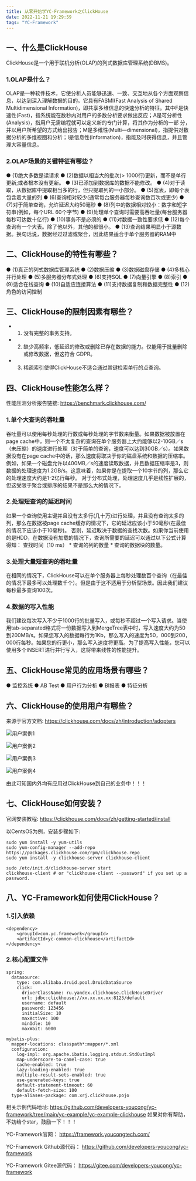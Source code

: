 ```yaml
---
title: 从零开始学YC-Framework之ClickHouse
date: 2022-11-21 19:29:59
tags: "YC-Framework"
---
```


## 一、什么是ClickHouse
ClickHouse是一个用于联机分析(OLAP)的列式数据库管理系统(DBMS)。

<!--more-->

### 1.OLAP是什么？
OLAP是一种软件技术，它使分析人员能够迅速、一致、交互地从各个方面观察信息，以达到深入理解数据的目的。它具有FASMI(Fast Analysis of Shared Multidimensional Information)，即共享多维信息的快速分析的特征。其中F是快速性(Fast)，指系统能在数秒内对用户的多数分析要求做出反应；A是可分析性(Analysis)，指用户无需编程就可以定义新的专门计算，将其作为分析的一部 分，并以用户所希望的方式给出报告；M是多维性(Multi—dimensional)，指提供对数据分析的多维视图和分析；I是信息性(Information)，指能及时获得信息，并且管理大容量信息。

### 2.OLAP场景的关键特征有哪些？
● (1)绝大多数是读请求
● (2)数据以相当大的批次(> 1000行)更新，而不是单行更新;或者根本没有更新。
● (3)已添加到数据库的数据不能修改。
● (4)对于读取，从数据库中提取相当多的行，但只提取列的一小部分。
● (5)宽表，即每个表包含着大量的列
● (6)查询相对较少(通常每台服务器每秒查询数百次或更少)
● (7)对于简单查询，允许延迟大约50毫秒
● (8)列中的数据相对较小：数字和短字符串(例如，每个URL 60个字节)
● (9)处理单个查询时需要高吞吐量(每台服务器每秒可达数十亿行)
● (10)事务不是必须的
● (11)对数据一致性要求低
● (12)每个查询有一个大表。除了他以外，其他的都很小。
● (13)查询结果明显小于源数据。换句话说，数据经过过滤或聚合，因此结果适合于单个服务器的RAM中

## 二、ClickHouse的特性有哪些？
● (1)真正的列式数据库管理系统
● (2)数据压缩
● (3)数据磁盘存储
● (4)多核心并行处理
● (5)多服务器分布式处理
● (6)支持SQL
● (7)向量引擎
● (8)索引
● (9)适合在线查询
● (10)自适应连接算法
● (11)支持数据复制和数据完整性
● (12)角色的访问控制

## 三、ClickHouse的限制因素有哪些？
- 1. 没有完整的事务支持。
- 2. 缺少高频率，低延迟的修改或删除已存在数据的能力。仅能用于批量删除或修改数据，但这符合 GDPR。
- 3. 稀疏索引使得ClickHouse不适合通过其键检索单行的点查询。

## 四、ClickHouse性能怎么样？

性能压测分析报告链接:
https://benchmark.clickhouse.com/

### 1.单个大查询的吞吐量
吞吐量可以使用每秒处理的行数或每秒处理的字节数来衡量。如果数据被放置在page cache中，则一个不太复杂的查询在单个服务器上大约能够以2-10GB／s（未压缩）的速度进行处理（对于简单的查询，速度可以达到30GB／s）。如果数据没有在page cache中的话，那么速度将取决于你的磁盘系统和数据的压缩率。例如，如果一个磁盘允许以400MB／s的速度读取数据，并且数据压缩率是3，则数据的处理速度为1.2GB/s。这意味着，如果你是在提取一个10字节的列，那么它的处理速度大约是1-2亿行每秒。
对于分布式处理，处理速度几乎是线性扩展的，但这受限于聚合或排序的结果不是那么大的情况下。

### 2.处理短查询的延迟时间
如果一个查询使用主键并且没有太多行(几十万)进行处理，并且没有查询太多的列，那么在数据被page cache缓存的情况下，它的延迟应该小于50毫秒(在最佳的情况下应该小于10毫秒)。 否则，延迟取决于数据的查找次数。如果你当前使用的是HDD，在数据没有加载的情况下，查询所需要的延迟可以通过以下公式计算得知： 查找时间（10 ms） * 查询的列的数量 * 查询的数据块的数量。

### 3.处理大量短查询的吞吐量
在相同的情况下，ClickHouse可以在单个服务器上每秒处理数百个查询（在最佳的情况下最多可以处理数千个）。但是由于这不适用于分析型场景。因此我们建议每秒最多查询100次。

### 4.数据的写入性能
我们建议每次写入不少于1000行的批量写入，或每秒不超过一个写入请求。当使用tab-separated格式将一份数据写入到MergeTree表中时，写入速度大约为50到200MB/s。如果您写入的数据每行为1Kb，那么写入的速度为50，000到200，000行每秒。如果您的行更小，那么写入速度将更高。为了提高写入性能，您可以使用多个INSERT进行并行写入，这将带来线性的性能提升。

## 五、ClickHouse常见的应用场景有哪些？
● 监控系统
● AB Test
● 用户行为分析
● BI报表
● 特征分析

## 六、ClickHouse的使用用户有哪些？
来源于官方文档:
https://clickhouse.com/docs/zh/introduction/adopters

![用户案例1](从零开始学YC-Framework之ClickHouse/01.png)

![用户案例2](从零开始学YC-Framework之ClickHouse/02.png)

![用户案例3](从零开始学YC-Framework之ClickHouse/03.png)

![用户案例4](从零开始学YC-Framework之ClickHouse/04.png)

由此可知国内外均有应用过ClickHouse到自己的业务中！！！

## 七、ClickHouse如何安装？
官网安装教程:
https://clickhouse.com/docs/zh/getting-started/install

以CentsOS为例，安装步骤如下:
```
sudo yum install -y yum-utils
sudo yum-config-manager --add-repo https://packages.clickhouse.com/rpm/clickhouse.repo
sudo yum install -y clickhouse-server clickhouse-client

sudo /etc/init.d/clickhouse-server start
clickhouse-client # or "clickhouse-client --password" if you set up a password.

```

## 八、YC-Framework如何使用ClickHouse？

### 1.引入依赖
```
<dependency>
    <groupId>com.yc.framework</groupId>
    <artifactId>yc-common-clickhouse</artifactId>
</dependency>

```

### 2.核心配置文件
```
spring:
  datasource:
    type: com.alibaba.druid.pool.DruidDataSource
    click:
      driverClassName: ru.yandex.clickhouse.ClickHouseDriver
      url: jdbc:clickhouse://xx.xx.xx.xx:8123/default
      username: default
      password: 123456
      initialSize: 10
      maxActive: 100
      minIdle: 10
      maxWait: 6000

mybatis-plus:
  mapper-locations: classpath*:mapper/*.xml
  configuration:
    log-impl: org.apache.ibatis.logging.stdout.StdOutImpl
    map-underscore-to-camel-case: true
    cache-enabled: true
    lazy-loading-enabled: true
    multiple-result-sets-enabled: true
    use-generated-keys: true
    default-statement-timeout: 60
    default-fetch-size: 100
  type-aliases-package: com.xrj.clickhouse.pojo

```

相关示例代码地址:
https://github.com/developers-youcong/yc-framework/tree/main/yc-example/yc-example-clickhouse
如果对你有帮助，不妨给个star，鼓励一下！！！

YC-Framework官网：
https://framework.youcongtech.com/

YC-Framework Github源代码：
https://github.com/developers-youcong/yc-framework

YC-Framework Gitee源代码：
https://gitee.com/developers-youcong/yc-framework
